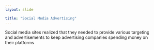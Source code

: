 ```yaml
---
layout: slide

title: "Social Media Advertising"
---
```


Social media sites realized that they needed to provide various targeting and advertisements to keep advertising companies spending money on their platforms
